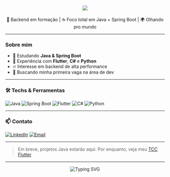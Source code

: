 <h1 align="center">
  <img src="https://img.shields.io/badge/Olá!%20Eu%20sou%20o-Marcelo-ff6f00?style=for-the-badge&logoColor=white">
</h1>

<p align="center">
  🧠 Backend em formação | ☕ Foco total em Java + Spring Boot | 🌍 Olhando pro mundo
</p>

---

###  Sobre mim

- 🔧 Estudando **Java & Spring Boot**
- 🧪 Experiência com **Flutter**, **C#** e **Python**
- 🔥 Interesse em backend de alta performance
- 🎯 Buscando minha primeira vaga na área de dev

---

### 🛠️ Techs & Ferramentas

![Java](https://img.shields.io/badge/Java-ff6f00?style=for-the-badge&logo=java&logoColor=white)
![Spring Boot](https://img.shields.io/badge/Spring_Boot-ff8f00?style=for-the-badge&logo=springboot&logoColor=white)
![Flutter](https://img.shields.io/badge/Flutter-111111?style=for-the-badge&logo=flutter&logoColor=white)
![C#](https://img.shields.io/badge/C%23-111111?style=for-the-badge&logo=c-sharp&logoColor=orange)
![Python](https://img.shields.io/badge/Python-111111?style=for-the-badge&logo=python&logoColor=orange)

---

### 📫 Contato

[![LinkedIn](https://img.shields.io/badge/LinkedIn-0a66c2?style=for-the-badge&logo=linkedin&logoColor=white)]([https://linkedin.com/in/SEUUSUARIO](https://linkedin.com/in/marcelo-de-borba-199148124))
[![Email](https://img.shields.io/badge/Gmail-D14836?style=for-the-badge&logo=gmail&logoColor=white)](mailto:marcelobpfilho@hotmail.com)

---

> Em breve, projetos Java estarão aqui. Por enquanto, veja meu [TCC Flutter](https://github.com/MarcelinLk/gamefy)

---

<p align="center">
  <img src="https://readme-typing-svg.herokuapp.com?font=Fira+Code&weight=500&size=22&duration=3000&pause=1000&color=FF6F00&center=true&vCenter=true&width=435&lines=Em+constante+evolução...;Focado+no+que+importa%2C+sem+pressa." alt="Typing SVG" />
</p>
